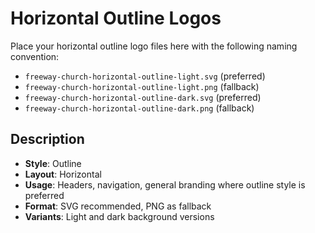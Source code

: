 # Horizontal Outline Logos

Place your horizontal outline logo files here with the following naming convention:

- `freeway-church-horizontal-outline-light.svg` (preferred)
- `freeway-church-horizontal-outline-light.png` (fallback)
- `freeway-church-horizontal-outline-dark.svg` (preferred)
- `freeway-church-horizontal-outline-dark.png` (fallback)

## Description
- **Style**: Outline
- **Layout**: Horizontal
- **Usage**: Headers, navigation, general branding where outline style is preferred
- **Format**: SVG recommended, PNG as fallback
- **Variants**: Light and dark background versions